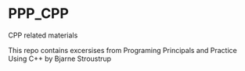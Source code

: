 # PPP_CPP
CPP related materials

This repo contains excersises from Programing Principals and Practice Using C++ by Bjarne Stroustrup
